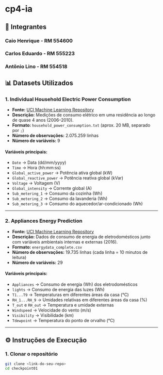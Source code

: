 # cp4-ia

## 👥 Integrantes
### Caio Henrique - RM 554600
### Carlos Eduardo - RM 555223
### Antônio Lino - RM 554518

## 📊 Datasets Utilizados

### 1. Individual Household Electric Power Consumption
- **Fonte:** [UCI Machine Learning Repository](https://archive.ics.uci.edu/dataset/235/individual+household+electric+power+consumption)  
- **Descrição:** Medições de consumo elétrico em uma residência ao longo de quase 4 anos (2006–2010).  
- **Formato:** `household_power_consumption.txt` (aprox. 20 MB, separado por `;`)  
- **Número de observações:** 2.075.259 linhas  
- **Número de variáveis:** 9  

#### Variáveis principais:
- `Date` → Data (dd/mm/yyyy)  
- `Time` → Hora (hh:mm:ss)  
- `Global_active_power` → Potência ativa global (kW)  
- `Global_reactive_power` → Potência reativa global (kVar)  
- `Voltage` → Voltagem (V)  
- `Global_intensity` → Corrente global (A)  
- `Sub_metering_1` → Consumo da cozinha (Wh)  
- `Sub_metering_2` → Consumo da lavanderia (Wh)  
- `Sub_metering_3` → Consumo do aquecedor/ar-condicionado (Wh)  

---

### 2. Appliances Energy Prediction
- **Fonte:** [UCI Machine Learning Repository](https://archive.ics.uci.edu/dataset/374/appliances+energy+prediction)  
- **Descrição:** Dados de consumo de energia de eletrodomésticos junto com variáveis ambientais internas e externas (2016).  
- **Formato:** `energydata_complete.csv`  
- **Número de observações:** 19.735 linhas (cada linha = 10 minutos de leitura)  
- **Número de variáveis:** 29  

#### Variáveis principais:
- `Appliances` → Consumo de energia (Wh) dos eletrodomésticos  
- `lights` → Consumo de energia das luzes (Wh)  
- `T1...T9` → Temperaturas em diferentes áreas da casa (°C)  
- `RH_1...RH_9` → Umidades relativas em diferentes áreas da casa (%)  
- `T_out` e `RH_out` → Temperatura e umidade externas  
- `Windspeed` → Velocidade do vento (m/s)  
- `Visibility` → Visibilidade (km)  
- `Tdewpoint` → Temperatura do ponto de orvalho (°C)  

---

## ⚙️ Instruções de Execução

### 1. Clonar o repositório
```bash
git clone <link-do-seu-repo>
cd checkpoint01
